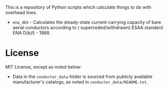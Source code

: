 This is a repository of Python scripts which calculate things to do with overhead lines.

* `ena_db5` - Calculates the steady-state current-carrying capacity of bare aerial conductors according to (
  superceded/withdrawn) ESAA standard ENA D(b)5 - 1988.

# License

MIT License, except as noted below:

* Data in the `conductor_data` folder is sourced from publicly available manufacturer's catalogs, as noted
  in `conductor_data/README.txt`.